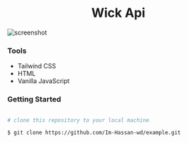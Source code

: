 <h1 align='center'>Wick Api</h1>

![screenshot]()

### Tools

- Tailwind CSS
- HTML
- Vanilla JavaScript

### Getting Started

```bash

# clone this repository to your local machine

$ git clone https://github.com/Im-Hassan-wd/example.git

```
